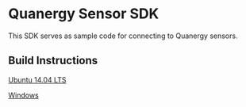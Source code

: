 # Quanergy Sensor SDK
This SDK serves as sample code for connecting to Quanergy sensors.

## Build Instructions
[Ubuntu 14.04 LTS](readme/ubuntu1404.md)

[Windows](readme/windows.md)
```
